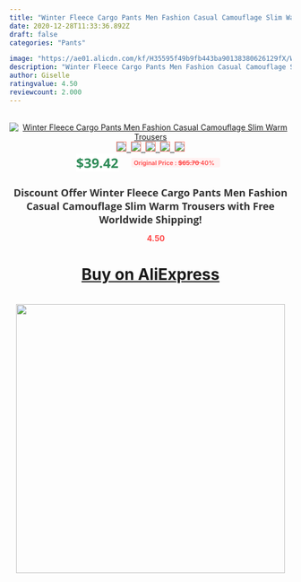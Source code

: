 ```yaml
---
title: "Winter Fleece Cargo Pants Men Fashion Casual Camouflage Slim Warm Trousers"
date: 2020-12-28T11:33:36.892Z
draft: false
categories: "Pants"

image: "https://ae01.alicdn.com/kf/H35595f49b9fb443ba90138380626129fX/Winter-Fleece-Cargo-Pants-Men-Fashion-Casual-Camouflage-Slim-Warm-Trousers.jpg"
description: "Winter Fleece Cargo Pants Men Fashion Casual Camouflage Slim Warm Trousers"
author: Giselle
ratingvalue: 4.50
reviewcount: 2.000
---
```

<br>
<div style="text-align: center;">
<a href="https://s.click.aliexpress.com/e/_AFSQnF" target="_blank" rel="nofollow noopener noreferrer"><img alt="Winter Fleece Cargo Pants Men Fashion Casual Camouflage Slim Warm Trousers" class="magnifier-image" src="https://ae01.alicdn.com/kf/H35595f49b9fb443ba90138380626129fX/Winter-Fleece-Cargo-Pants-Men-Fashion-Casual-Camouflage-Slim-Warm-Trousers.jpg_640x640.jpg">
<br>
<img style="border:1px solid salmon" src="https://ae01.alicdn.com/kf/H35595f49b9fb443ba90138380626129fX/Winter-Fleece-Cargo-Pants-Men-Fashion-Casual-Camouflage-Slim-Warm-Trousers.jpg_120x120.jpg">&nbsp;&nbsp;<img style="border:1px solid salmon" src="https://ae01.alicdn.com/kf/Ha7015df2fda04e73b7c7907bea4f7010L/Winter-Fleece-Cargo-Pants-Men-Fashion-Casual-Camouflage-Slim-Warm-Trousers.jpg_120x120.jpg">&nbsp;&nbsp;<img style="border:1px solid salmon" src="https://ae01.alicdn.com/kf/Hb2c475eda82144408ab5607ae487fe73v/Winter-Fleece-Cargo-Pants-Men-Fashion-Casual-Camouflage-Slim-Warm-Trousers.jpg_120x120.jpg">&nbsp;&nbsp;<img style="border:1px solid salmon" src="https://ae01.alicdn.com/kf/H697e325acae84325860fd02e4f86c1b0u/Winter-Fleece-Cargo-Pants-Men-Fashion-Casual-Camouflage-Slim-Warm-Trousers.jpg_120x120.jpg">&nbsp;&nbsp;<img style="border:1px solid salmon" src="https://ae01.alicdn.com/kf/H9fcc58110ce14b27b9b68eaa999d1a57F/Winter-Fleece-Cargo-Pants-Men-Fashion-Casual-Camouflage-Slim-Warm-Trousers.jpg_120x120.jpg"></a></div><br0>
<div style="text-align: center;"><span style="background-color: white; border: 0px; box-sizing: border-box; color: seagreen; display: inline-block; font-family: &quot;open sans&quot; , &quot;arial&quot; , &quot;helvetica&quot; , sans-serif , &quot;heiti&quot;; font-size: 24px; font-stretch: inherit; font-weight: 700; line-height: inherit; margin: 0px 10px 0px 0px; padding: 0px; vertical-align: middle;">$39.42 </span>
<span style="background: rgb(255 , 241 , 241); border-radius: 3px; border: 0px; box-sizing: border-box; color: #ff4747; display: inline-block; font-family: inherit; font-size: 12px; font-stretch: inherit; font-style: inherit; font-variant: inherit; font-weight: 600; line-height: inherit; margin: 0px; padding: 2px 5px; transform: scale(0.9); vertical-align: middle;">Original Price : <b style="text-decoration: line-through;">$65.70 </b> 40%&nbsp;&nbsp;</span></div>
<h1 style="color: #333333; display: inline-block; font-family: &quot;open sans&quot; , &quot;arial&quot; , &quot;helvetica&quot; , sans-serif , &quot;heiti&quot;; font-size: 18px; font-stretch: inherit; font-weight: 700; text-align: center;">Discount Offer Winter Fleece Cargo Pants Men Fashion Casual Camouflage Slim Warm Trousers with Free Worldwide Shipping!</h1>
<div style="color: #ff4747; text-align: center;">
<img src="https://4.bp.blogspot.com/-M0ZcTcb-5uY/XleCXlxnR4I/AAAAAAAAAEc/OrjgMkXV1oMQFaCRZj5HQwOCBcu3w1FegCPcBGAYYCw/s1600/star.png" style="height: 15px;">&nbsp;<b>4.50</b></div>
<div class="button_cont" align="center"><a class="buynow_a" href="https://s.click.aliexpress.com/e/_AFSQnF" target="_blank" rel="nofollow noopener noreferrer"><H1>Buy on AliExpress</H1></a></div><br>
<div class="separator" style="clear: both; text-align: center;">
<img src="https://lh3.googleusercontent.com/-pTy5HemUv9M/XlePHvY0dAI/AAAAAAAAAE4/0nX5iRUoIWY8eMW9Dpxeirr157OZliDIgCLcBGAsYHQ/s1600/badge.gif" width="480">
</div>
